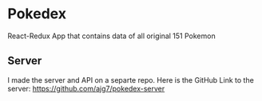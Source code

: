 # Pokedex
React-Redux App that contains data of all original 151 Pokemon

## Server
I made the server and API on a separte repo. Here is the GitHub Link to the server: https://github.com/ajg7/pokedex-server
